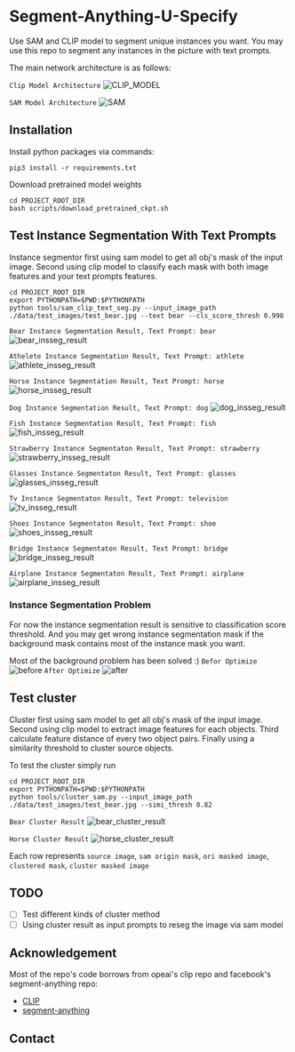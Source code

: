 # Segment-Anything-U-Specify
Use SAM and CLIP model to segment unique instances you want.
You may use this repo to segment any instances in the picture with
text prompts.

The main network architecture is as follows:

`Clip Model Architecture`
![CLIP_MODEL](./data/resources/clip_model.png)

`SAM Model Architecture`
![SAM](./data/resources/sam_model.png)

## Installation

Install python packages via commands:
```
pip3 install -r requirements.txt
```
Download pretrained model weights
```
cd PROJECT_ROOT_DIR
bash scripts/download_pretrained_ckpt.sh
```

## Test Instance Segmentation With Text Prompts
Instance segmentor first using sam model to get all obj's mask of the input image. Second using clip model to classify each mask with both
image features and your text prompts features.

```
cd PROJECT_ROOT_DIR
export PYTHONPATH=$PWD:$PYTHONPATH
python tools/sam_clip_text_seg.py --input_image_path ./data/test_images/test_bear.jpg --text bear --cls_score_thresh 0.998
```

`Bear Instance Segmentation Result, Text Prompt: bear`
![bear_insseg_result](./data/resources/test_bear_insseg_result.jpg)

`Athelete Instance Segmentation Result, Text Prompt: athlete`
![athlete_insseg_result](./data/resources/test_baseball_insseg_result.jpg)

`Horse Instance Segmentation Result, Text Prompt: horse`
![horse_insseg_result](./data/resources/test_horse_insseg_result_after.jpg)

`Dog Instance Segmentation Result, Text Prompt: dog`
![dog_insseg_result](./data/resources/test_dog_insseg_result.jpg)

`Fish Instance Segmentation Result, Text Prompt: fish`
![fish_insseg_result](./data/resources/test_fish_insseg_result.jpg)

`Strawberry Instance Segmentaton Result, Text Prompt: strawberry`
![strawberry_insseg_result](./data/resources/test_strawberry_insseg_result.jpg)

`Glasses Instance Segmentaton Result, Text Prompt: glasses`
![glasses_insseg_result](./data/resources/test_glasses_insseg_result.jpg)

`Tv Instance Segmentaton Result, Text Prompt: television`
![tv_insseg_result](./data/resources/test_tv_insseg_result.jpg)

`Shoes Instance Segmentaton Result, Text Prompt: shoe`
![shoes_insseg_result](./data/resources/test_shoes_insseg_result.jpg)

`Bridge Instance Segmentaton Result, Text Prompt: bridge`
![bridge_insseg_result](./data/resources/test_bridge_insseg_result.jpg)

`Airplane Instance Segmentaton Result, Text Prompt: airplane`
![airplane_insseg_result](./data/resources/test_airplane_insseg_result.jpg)

### Instance Segmentation Problem
For now the instance segmentation result is sensitive to classification score threshold. And you may get wrong
instance segmentation mask if the background mask contains most of the instance mask you
want.

Most of the background problem has been solved :)
`Befor Optimize`
![before](./data/resources/test_horse_insseg_result.jpg)
`After Optimize`
![after](./data/resources/test_horse_insseg_result_after.jpg)

## Test cluster
Cluster first using sam model to get all obj's mask of the input image. Second using clip model to extract image features for each objects. Third calculate feature distance of every two object pairs. Finally using a similarity threshold to cluster source objects.

To test the cluster simply run

```
cd PROJECT_ROOT_DIR
export PYTHONPATH=$PWD:$PYTHONPATH
python tools/cluster_sam.py --input_image_path ./data/test_images/test_bear.jpg --simi_thresh 0.82
```

`Bear Cluster Result`
![bear_cluster_result](./data/resources/test_bear_result.jpg)

`Horse Cluster Result`
![horse_cluster_result](./data/resources/test_horse_result.jpg)

Each row represents `source image`, `sam origin mask`, `ori masked image`, `clustered mask`, `cluster masked image`

## TODO
- [ ] Test different kinds of cluster method
- [ ] Using cluster result as input prompts to reseg the image via sam model

## Acknowledgement

Most of the repo's code borrows from opeai's clip repo and facebook's segment-anything repo:

- [CLIP](https://github.com/openai/CLIP)
- [segment-anything](https://github.com/facebookresearch/segment-anything)

## Contact

